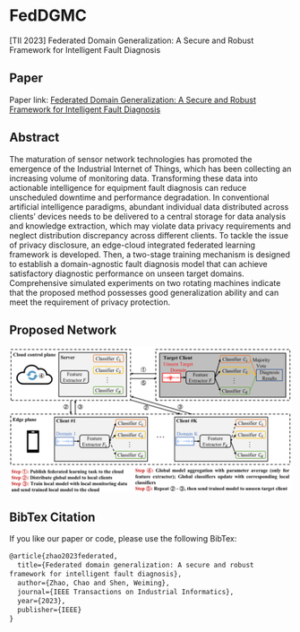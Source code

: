 # FedDGMC
[TII 2023] Federated Domain Generalization: A Secure and Robust Framework for Intelligent Fault Diagnosis


## Paper

Paper link: [Federated Domain Generalization: A Secure and Robust Framework for Intelligent Fault Diagnosis](https://ieeexplore.ieee.org/abstract/document/10196327)

## Abstract

The maturation of sensor network technologies has promoted the emergence of the Industrial Internet of Things, which has been collecting an increasing volume of monitoring data. Transforming these data into actionable intelligence for equipment fault diagnosis can reduce unscheduled downtime and performance degradation. In conventional artificial intelligence paradigms, abundant individual data distributed across clients’ devices needs to be delivered to a central storage for data analysis and knowledge extraction, which may violate data privacy requirements and neglect distribution discrepancy across different clients. To tackle the issue of privacy disclosure, an edge-cloud integrated federated learning framework is developed. Then, a two-stage training mechanism is designed to establish a domain-agnostic fault diagnosis model that can achieve satisfactory diagnostic performance on unseen target domains. Comprehensive simulated experiments on two rotating machines indicate that the proposed method possesses good generalization ability and can meet the requirement of privacy protection.

##  Proposed Network 


![image](https://github.com/CHAOZHAO-1/FedDGMC/blob/main/IMG/F1.png)

##  BibTex Citation


If you like our paper or code, please use the following BibTex:

```
@article{zhao2023federated,
  title={Federated domain generalization: A secure and robust framework for intelligent fault diagnosis},
  author={Zhao, Chao and Shen, Weiming},
  journal={IEEE Transactions on Industrial Informatics},
  year={2023},
  publisher={IEEE}
}
```
